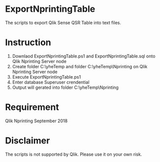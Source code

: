 # ExportNprintingTable
The scripts to export Qlik Sense QSR Table into text files.

# Instruction
1. Downlaod ExportNprintingTable.ps1 and ExportNprintingTable.sql onto Qlik Nprinting Server node
2. Create folder C:\yheTemp and folder C:\yheTemp\Nprinting on Qlik Nprinting Server node
3. Execute ExportNprintingTable.ps1
4. Enter database Superuser crendential
5. Output will gerated into folder C:\yheTemp\Nprinting

# Requirement
Qlik Nprinting September 2018

# Disclaimer
The scripts is not supported by Qlik. Please use it on your own risk. 
